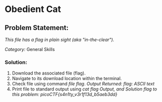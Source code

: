 # Obedient Cat

## Problem Statement:

_This file has a flag in plain sight (aka "in-the-clear")._

*Category:* General Skills

### Solution:

1. Download the associated file (flag).
2. Navigate to its download location within the terminal.
3. Check file using command *file flag*. 
_Output Returned: flag: ASCII text_
4. Print file to standard output using *cat flag*
_Output, and Solution flag to this problem: *picoCTF{s4n1ty_v3r1f13d_b5aeb3dd}*_
